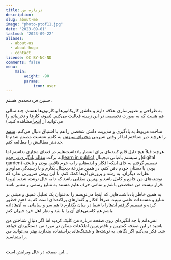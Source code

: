 ```yaml
---
title: درباره من
description:
slug: about-me
image: "photo-ptof11.jpg"
date: '2023-09-01'
lastmod: '2023-09-22'
aliases:
  - about-us
  - about-hugo
  - contact
license: CC BY-NC-ND
comments: false
menu:
    main: 
        weight: -90
        params:
            icon: user
---
```


حسین فردمحمدی هستم.

به طراحی و تصویرسازی علاقه دارم و عاشق کاریکاتورها و کارتون‌ها هستم. چند سالی هم هست که به صورت تخصصی در این زمینه فعالیت می‌کنم. (نمونه کارها و تجربیاتم را می‌توانید از [اینجا ](https://hoseinfm.ir)مشاهده کنید.)

مباحث مربوط به یادگیری و مدیریت دانش شخصی را هم با اشتیاق دنبال می‌کنم. [متمم](https://motamem.org/) را هرچند دیر شناختم اما از وقتی شیرینی [محتوای سبزش](https://motamem.org/%D9%85%D8%AD%D8%AA%D9%88%D8%A7%DB%8C-%D9%87%D9%85%DB%8C%D8%B4%D9%87-%D8%B3%D8%A8%D8%B2-%DA%86%DB%8C%D8%B3%D8%AA/) به کامم نشست مصمم شدم تا جدی‌تر مطالبش را مطالعه کنم.

هرچند قبلاً هیچ دلیل قانع کننده‌ای برای انتشار یادداشت‌هایم در فضای مجازی نداشتم اما به برکت [مقاله یادگیری در جمع(learn in public)](https://www.swyx.io/learn-in-public) و سیستم باغبانی دیجیتال(digital garden) تصمیم گرفتم به جای اینکه افکار و ایده‌هایم را به جرم ناقص بودن و ناپخته بودن با دستان خودم دفن کنم، در همین مزرعۀ دیجیتال بکارم و با رسیدگیِ مداوم و نظرات دیگران، به رشد و پرورش آن‌ها کمک کنم. با این روش ضرورتی ندارد که نوشته‌های من جامع و کامل باشد و بهترین مطلبی باشد که تا به حال نوشته شده. لزوما قرار نیست من متخصص باشم و تمامی حرف هایم مستند به منابع رسمی و معتبر باشد.

به همین خاطر یادداشت‌هایی که اینجا می‌نویسم را به‌عنوان یک تحلیل عمیق و مبتنی بر منابع و مستندات علمی نبینید. صرفاً افکار و گفتارهای پراکنده‌ای است که به ذهنم خطور کرده و تصمیم گرفتم آن‌هارا با شما در میان بگذارم تا هم سر و سامانی به آن‌هاداده باشم هم کاستی‌های آن را با نقد و نظر اهل خرد جبران کنم.

نمی‌دانم با چه انگیزه‌ای روی صفحه درباره من کلیک کردید اما اگر دنبال شناختن من باشید در این صفحه کمترین و ناقص‌ترین اطلاعات ممکن در مورد من دستگیرتان خواهد شد. فکر می‌کنم اگر نگاهی به نوشته‌ها و هشتگ‌های پراستفاده بیندازید بهتر می‌توانید من را بشناسید.


<br/>
این صفحه در حال ویرایش است...

###### ‌